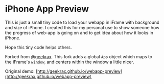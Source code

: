 # iPhone App Preview

This is just a small tiny code to load your webapp in iFrame with background and size of iPhone. I created this for my personal use to show someone how the progress of web-app is going on and to get idea about how it looks in iPhone.

Hope this tiny code helps others.

Forked from [@geekrax](https://github.com/geekrax/webapp-preview). This fork adds a global `App` object which maps to the iFrame's `window`, and centers within the window a little nicer.

Original demo: [http://geekrax.github.io/webapp-preview](http://geekrax.github.io/webapp-preview)
